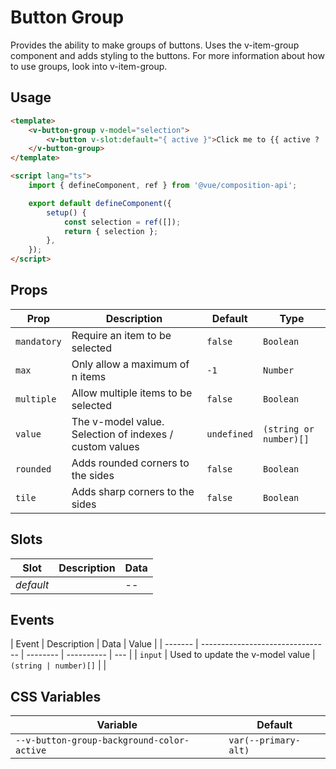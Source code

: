 # Button Group

Provides the ability to make groups of buttons. Uses the v-item-group component and adds styling to the buttons. For
more information about how to use groups, look into v-item-group.

## Usage

```html
<template>
	<v-button-group v-model="selection">
		<v-button v-slot:default="{ active }">Click me to {{ active ? 'activate' : 'deactivate' }}</v-button>
	</v-button-group>
</template>

<script lang="ts">
	import { defineComponent, ref } from '@vue/composition-api';

	export default defineComponent({
		setup() {
			const selection = ref([]);
			return { selection };
		},
	});
</script>
```

## Props

| Prop        | Description                                             | Default     | Type                   |
| ----------- | ------------------------------------------------------- | ----------- | ---------------------- |
| `mandatory` | Require an item to be selected                          | `false`     | `Boolean`              |
| `max`       | Only allow a maximum of n items                         | `-1`        | `Number`               |
| `multiple`  | Allow multiple items to be selected                     | `false`     | `Boolean`              |
| `value`     | The v-model value. Selection of indexes / custom values | `undefined` | `(string or number)[]` |
| `rounded`   | Adds rounded corners to the sides                       | `false`     | `Boolean`              |
| `tile`      | Adds sharp corners to the sides                         | `false`     | `Boolean`              |

## Slots

| Slot      | Description | Data |
| --------- | ----------- | ---- |
| _default_ |             | --   |

## Events

| Event   | Description                      | Data     | Value      |
| ------- | -------------------------------- | -------- | ---------- | --- |
| `input` | Used to update the v-model value | `(string | number)[]` |     |

## CSS Variables

| Variable                                   | Default              |
| ------------------------------------------ | -------------------- |
| `--v-button-group-background-color-active` | `var(--primary-alt)` |
